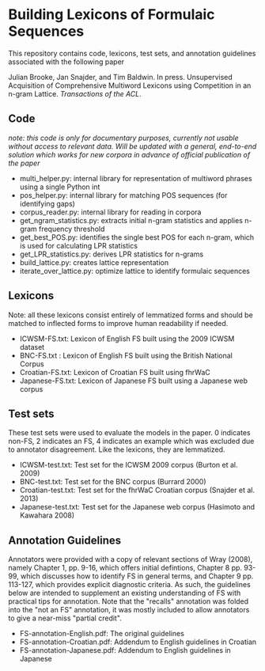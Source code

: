 #  Building Lexicons of Formulaic Sequences 

This repository contains code, lexicons, test sets, and annotation guidelines associated with the following paper

Julian Brooke, Jan Snajder, and Tim Baldwin. In press. Unsupervised Acquisition of Comprehensive Multiword Lexicons using Competition in an n-gram Lattice. *Transactions of the ACL*.

## Code

*note: this code is only for documentary purposes, currently not usable without access to relevant data. Will be updated with a general, end-to-end solution which works for new corpora in advance of official publication of the paper*

- multi_helper.py: internal library for representation of multiword phrases using a single Python int
- pos_helper.py: internal library for matching POS sequences (for identifying gaps)
- corpus_reader.py: internal library for reading in corpora
- get_ngram_statistics.py: extracts initial n-gram statistics and applies n-gram frequency threshold
- get_best_POS.py: identifies the single best POS for each n-gram, which is used for calculating LPR statistics
- get_LPR_statistics.py: derives LPR statistics for n-grams
- build_lattice.py: creates lattice representation
- iterate_over_lattice.py: optimize lattice to identify formulaic sequences

## Lexicons

Note: all these lexicons consist entirely of lemmatized forms and should be matched to inflected forms to improve human readability if needed.

- ICWSM-FS.txt: Lexicon of English FS built using the 2009 ICWSM dataset
- BNC-FS.txt : Lexicon of English FS built using the British National Corpus
- Croatian-FS.txt: Lexicon of Croatian FS built using fhrWaC
- Japanese-FS.txt: Lexicon of Japanese FS built using a Japanese web corpus 

## Test sets

These test sets were used to evaluate the models in the paper. 0 indicates non-FS, 2 indicates an FS, 4 indicates an example which was excluded due to annotator disagreement. Like the lexicons, they are lemmatized.

- ICWSM-test.txt: Test set for the ICWSM 2009 corpus (Burton et al. 2009)
- BNC-test.txt: Test set for the BNC corpus (Burrard 2000)
- Croatian-test.txt: Test set for the fhrWaC Croatian corpus (Snajder et al. 2013)
- Japanese-test.txt: Test set for the Japanese web corpus (Hasimoto and Kawahara 2008)

## Annotation Guidelines

Annotators were provided with a copy of relevant sections of Wray (2008), namely Chapter 1, pp. 9-16, which offers initial defintions, Chapter 8 pp. 93-99, which discusses how to identify FS in general terms, and Chapter 9 pp. 113-127, which provides explicit diagnostic criteria. As such, the guidelines below are intended to supplement an existing understanding of FS with practical tips for annotation. Note that the "recalls" annotation was folded into the "not an FS" annotation, it was mostly included to allow annotators to give a near-miss "partial credit".

- FS-annotation-English.pdf: The original guidelines
- FS-annotation-Croatian.pdf: Addendum to English guidelines in Croatian
- FS-annotation-Japanese.pdf: Addendum to English guidelines in Japanese
